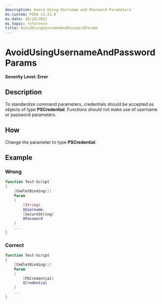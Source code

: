 ```yaml
---
description: Avoid Using Username and Password Parameters
ms.custom: PSSA v1.21.0
ms.date: 10/18/2021
ms.topic: reference
title: AvoidUsingUsernameAndPasswordParams
---
```

# AvoidUsingUsernameAndPasswordParams

**Severity Level: Error**

## Description

To standardize command parameters, credentials should be accepted as objects of type
**PSCredential**. Functions should not make use of username or password parameters.

## How

Change the parameter to type **PSCredential**.

## Example

### Wrong

```powershell
function Test-Script
{
    [CmdletBinding()]
    Param
    (
        [String]
        $Username,
        [SecureString]
        $Password
    )
    ...
}
```

### Correct

```powershell
function Test-Script
{
    [CmdletBinding()]
    Param
    (
        [PSCredential]
        $Credential
    )
    ...
}
```

